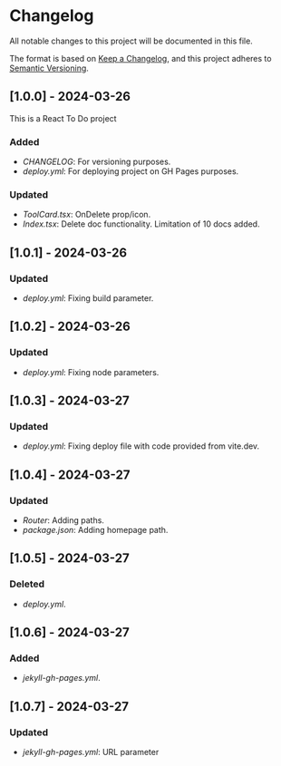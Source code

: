 # Changelog

All notable changes to this project will be documented in this file.

The format is based on [Keep a Changelog](https://keepachangelog.com), and this
project adheres to [Semantic Versioning](https://semver.org).

## [1.0.0] - 2024-03-26

This is a React To Do project

### Added
- *CHANGELOG*: For versioning purposes.
- *deploy.yml*: For deploying project on GH Pages purposes.

### Updated
- *ToolCard.tsx*: OnDelete prop/icon.
- *Index.tsx*: Delete doc functionality. Limitation of 10 docs added. 

## [1.0.1] - 2024-03-26

### Updated
- *deploy.yml*: Fixing build parameter.

## [1.0.2] - 2024-03-26

### Updated
- *deploy.yml*: Fixing node parameters.

## [1.0.3] - 2024-03-27

### Updated
- *deploy.yml*: Fixing deploy file with code provided from vite.dev.

## [1.0.4] - 2024-03-27

### Updated
- *Router*: Adding paths.
- *package.json*: Adding homepage path.

## [1.0.5] - 2024-03-27

### Deleted
- *deploy.yml*.

## [1.0.6] - 2024-03-27

### Added
- *jekyll-gh-pages.yml*.

## [1.0.7] - 2024-03-27

### Updated
- *jekyll-gh-pages.yml*: URL parameter